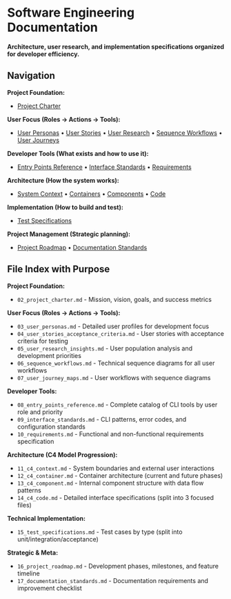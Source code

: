 # Software Engineering Documentation

**Architecture, user research, and implementation specifications organized for developer efficiency.**

## Navigation

**Project Foundation:**
- [Project Charter](02_project_charter.md)

**User Focus (Roles → Actions → Tools):**
- [User Personas](03_user_personas.md) • [User Stories](04_user_stories_acceptance_criteria.md) • [User Research](05_user_research_insights.md) • [Sequence Workflows](06_sequence_workflows.md) • [User Journeys](07_user_journey_maps.md)

**Developer Tools (What exists and how to use it):**
- [Entry Points Reference](08_entry_points_reference.md) • [Interface Standards](09_interface_standards.md) • [Requirements](10_requirements.md)

**Architecture (How the system works):**
- [System Context](11_c4_context.md) • [Containers](12_c4_container.md) • [Components](13_c4_component.md) • [Code](14_c4_code.md)

**Implementation (How to build and test):**
- [Test Specifications](15_test_specifications.md)

**Project Management (Strategic planning):**
- [Project Roadmap](16_project_roadmap.md) • [Documentation Standards](17_documentation_standards.md)

## File Index with Purpose

**Project Foundation:**
- `02_project_charter.md` - Mission, vision, goals, and success metrics

**User Focus (Roles → Actions → Tools):**
- `03_user_personas.md` - Detailed user profiles for development focus
- `04_user_stories_acceptance_criteria.md` - User stories with acceptance criteria for testing
- `05_user_research_insights.md` - User population analysis and development priorities
- `06_sequence_workflows.md` - Technical sequence diagrams for all user workflows
- `07_user_journey_maps.md` - User workflows with sequence diagrams

**Developer Tools:**
- `08_entry_points_reference.md` - Complete catalog of CLI tools by user role and priority
- `09_interface_standards.md` - CLI patterns, error codes, and configuration standards
- `10_requirements.md` - Functional and non-functional requirements specification

**Architecture (C4 Model Progression):**
- `11_c4_context.md` - System boundaries and external user interactions
- `12_c4_container.md` - Container architecture (current and future phases)
- `13_c4_component.md` - Internal component structure with data flow patterns
- `14_c4_code.md` - Detailed interface specifications (split into 3 focused files)

**Technical Implementation:**
- `15_test_specifications.md` - Test cases by type (split into unit/integration/acceptance)

**Strategic & Meta:**
- `16_project_roadmap.md` - Development phases, milestones, and feature timeline
- `17_documentation_standards.md` - Documentation requirements and improvement checklist